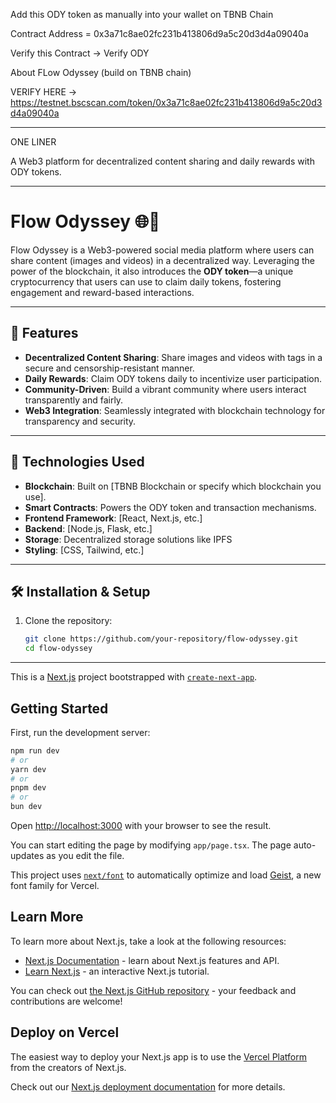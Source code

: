 Add this ODY token as manually into your wallet on TBNB Chain

Contract Address = 0x3a71c8ae02fc231b413806d9a5c20d3d4a09040a

Verify this Contract -> Verify ODY

About FLow Odyssey (build on TBNB chain)

VERIFY HERE -> https://testnet.bscscan.com/token/0x3a71c8ae02fc231b413806d9a5c20d3d4a09040a

-----------
ONE LINER

A Web3 platform for decentralized content sharing and daily rewards with ODY tokens.

----------

# Flow Odyssey 🌐🚀

Flow Odyssey is a Web3-powered social media platform where users can share content (images and videos) in a decentralized way. Leveraging the power of the blockchain, it also introduces the **ODY token**—a unique cryptocurrency that users can use to claim daily tokens, fostering engagement and reward-based interactions.

---

## 🌟 Features

- **Decentralized Content Sharing**: Share images and videos with tags in a secure and censorship-resistant manner.
- **Daily Rewards**: Claim ODY tokens daily to incentivize user participation.
- **Community-Driven**: Build a vibrant community where users interact transparently and fairly.
- **Web3 Integration**: Seamlessly integrated with blockchain technology for transparency and security.

---

## 🚀 Technologies Used

- **Blockchain**: Built on [TBNB Blockchain or specify which blockchain you use].
- **Smart Contracts**: Powers the ODY token and transaction mechanisms.
- **Frontend Framework**: [React, Next.js, etc.]
- **Backend**: [Node.js, Flask, etc.]
- **Storage**: Decentralized storage solutions like IPFS
- **Styling**: [CSS, Tailwind, etc.]

---

## 🛠️ Installation & Setup

1. Clone the repository:
   ```bash
   git clone https://github.com/your-repository/flow-odyssey.git
   cd flow-odyssey

----------

This is a [Next.js](https://nextjs.org) project bootstrapped with [`create-next-app`](https://nextjs.org/docs/app/api-reference/cli/create-next-app).

## Getting Started

First, run the development server:

```bash
npm run dev
# or
yarn dev
# or
pnpm dev
# or
bun dev
```

Open [http://localhost:3000](http://localhost:3000) with your browser to see the result.

You can start editing the page by modifying `app/page.tsx`. The page auto-updates as you edit the file.

This project uses [`next/font`](https://nextjs.org/docs/app/building-your-application/optimizing/fonts) to automatically optimize and load [Geist](https://vercel.com/font), a new font family for Vercel.

## Learn More

To learn more about Next.js, take a look at the following resources:

- [Next.js Documentation](https://nextjs.org/docs) - learn about Next.js features and API.
- [Learn Next.js](https://nextjs.org/learn) - an interactive Next.js tutorial.

You can check out [the Next.js GitHub repository](https://github.com/vercel/next.js) - your feedback and contributions are welcome!

## Deploy on Vercel

The easiest way to deploy your Next.js app is to use the [Vercel Platform](https://vercel.com/new?utm_medium=default-template&filter=next.js&utm_source=create-next-app&utm_campaign=create-next-app-readme) from the creators of Next.js.

Check out our [Next.js deployment documentation](https://nextjs.org/docs/app/building-your-application/deploying) for more details.
